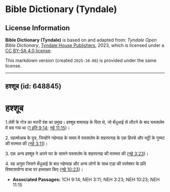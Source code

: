 # Bible Dictionary (Tyndale)

## License Information

**Bible Dictionary (Tyndale)** is based on and adapted from: _Tyndale Open Bible Dictionary_, [Tyndale House Publishers](https://tyndaleopenresources.com/), 2023, which is licensed under a [CC BY-SA 4.0 license](https://creativecommons.org/licenses/by-sa/4.0/legalcode.en).

This markdown version (created `2025-10-06`) is provided under the same license.



--------------------------------

## हश्शूब (id: 648845)

हश्शूब
======

1\.लेवी के गोत्र का मरारी वंश का प्रमुख। हश्शूब शमायाह के पिता थे, जो बँधुआई से लौटने के बाद यरूशलेम में बस गया था ([1 इति 9:14](https://ref.ly/1Chr9:14); [नहे 11:15](https://ref.ly/Neh11:15))।

2\. पहत्मोआब के पुत्र, जिन्होंने नहेम्याह के समय में यरूशलेम के शहरपनाह के एक हिस्से और भट्ठी के गुम्मट की मरम्मत की ([नहे 3:11](https://ref.ly/Neh3:11))।

3\. एक अन्य हश्शूब ने अपने घर के सामने यरूशलेम के शहरपनाह की मरम्मत की ([नहे 3:23](https://ref.ly/Neh3:23))।

4\. वह अगुवा जिसने बँधुआई के बाद नहेम्याह और अन्य लोगों के साथ एज्रा की परमेश्वर के प्रति विश्वासयोग्य वाचा पर हस्ताक्षर किए ([नहे 10:23](https://ref.ly/Neh10:23))।

* **Associated Passages:** 1CH 9:14; NEH 3:11; NEH 3:23; NEH 10:23; NEH 11:15

